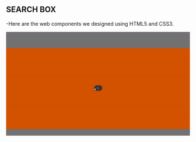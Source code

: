 ## SEARCH BOX

-Here are the web components we designed using HTML5 and CSS3. 


![gif](https://raw.githubusercontent.com/yhekim/CSS-WORKS/master/Search%20Box/searchbox.gif)